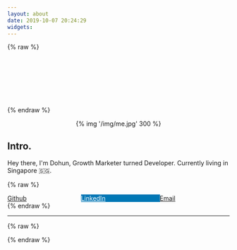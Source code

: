 ```yaml
---
layout: about
date: 2019-10-07 20:24:29
widgets:
---
```


{% raw %}

<div class="wrapper">
    <div class="typewriter">
        <h1>
            <a href="" class="typewrite" data-period="2000"
                data-type='[ &quot;Hi, Im Dohun.&quot;, &quot;I Love to Make Things.&quot;, &quot;I Love Design.&quot;, &quot;I Love to Grow.&quot; ]'>
                <span class="wrap"></span>
            </a>
        </h1>
    </div>
</div>

{% endraw %}

<center>
  {% img '/img/me.jpg' 300 %}
  <br>
</center>

## Intro.

Hey there, I'm Dohun, Growth Marketer turned Developer.
Currently living in Singapore 🇸🇬.

{% raw %}

<div id="contact-buttons" class="buttons is-centered">
  <a class="button is-dark is-medium" href="https://github.com/doinghun">
    <span class="icon"><i class="fab fa-github"></i></span>
    <span>Github</span>
  </a>
  <a class="button is-linkedin is-medium" href="https://www.linkedin.com/in/dohunkim1/">
    <span class="icon"><i class="fab fa-linkedin"></i></span>
    <span>LinkedIn</span>
  </a>
  <a class="button is-light is-medium" href="mailto:de.qtner@gmail.com">
    <span class="icon"><i class="far fa-envelope"></i></span>
    <span>Email</span>
  </a>
</div>
{% endraw %}

---

{% raw %}

<style>
.buttons {
  width: 100%;
  display: flex;
}
.buttons a.button {
  flex-grow: 1;
}
a.button.is-linkedin {
  background-color: #0077B5;
  border-color: #0077B5;
  color: #FFF;
}
@media screen and (max-width: 720px) {
  .buttons a.button {
    width: 100%;
    margin-right: 0;
  }
}
.project-links {
  margin-bottom: 16px;
}

/* DEMO-SPECIFIC STYLES */
.wrapper {
  display: flex;
  justify-content: center;
}

.typewriter h1 span{
  color: #000000;
  font-size: 33px;
  font-family: inherit;
  overflow: hidden; /* Ensures the content is not revealed until the animation */
  border-right: .15em solid orange; /* The typwriter cursor */
  white-space: nowrap; /* Keeps the content on a single line */
  margin: 0 auto; /* Gives that scrolling effect as the typing happens */
  letter-spacing: 0em; /* Adjust as needed */
  animation: 
    typing 2s steps(30, end),
    blink-caret .5s step-end;
}

/* The typing effect */
@keyframes typing {
  from { width: 0 }
  to { width: 100% }
}

/* The typewriter cursor effect */
@keyframes blink-caret {
  from, to { border-color: transparent }
  50% { border-color: orange }
}
</style>

<script>
var TxtType = function(el, toRotate, period) {
        this.toRotate = toRotate;
        this.el = el;
        this.loopNum = 0;
        this.period = parseInt(period, 10) || 2000;
        this.txt = '';
        this.tick();
        this.isDeleting = false;
    };

    TxtType.prototype.tick = function() {
        var i = this.loopNum % this.toRotate.length;
        var fullTxt = this.toRotate[i];

        if (this.isDeleting) {
        this.txt = fullTxt.substring(0, this.txt.length - 1);
        } else {
        this.txt = fullTxt.substring(0, this.txt.length + 1);
        }

        this.el.innerHTML = '<span class="wrap">'+this.txt+'</span>';

        var that = this;
        var delta = 200 - Math.random() * 100;

        if (this.isDeleting) { delta /= 2; }

        if (!this.isDeleting && this.txt === fullTxt) {
        delta = this.period;
        this.isDeleting = true;
        } else if (this.isDeleting && this.txt === '') {
        this.isDeleting = false;
        this.loopNum++;
        delta = 500;
        }

        setTimeout(function() {
        that.tick();
        }, delta);
    };

    window.onload = function() {
        var elements = document.getElementsByClassName('typewrite');
        for (var i=0; i<elements.length; i++) {
            var toRotate = elements[i].getAttribute('data-type');
            var period = elements[i].getAttribute('data-period');
            console.log(toRotate)
            if (toRotate) {
              new TxtType(elements[i], JSON.parse(toRotate), period);
            }
        }
    };
</script>

{% endraw %}
